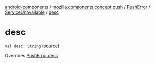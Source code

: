 [android-components](../../../index.md) / [mozilla.components.concept.push](../../index.md) / [PushError](../index.md) / [ServiceUnavailable](index.md) / [desc](./desc.md)

# desc

`val desc: `[`String`](https://kotlinlang.org/api/latest/jvm/stdlib/kotlin/-string/index.html) [(source)](https://github.com/mozilla-mobile/android-components/blob/master/components/concept/push/src/main/java/mozilla/components/concept/push/PushProcessor.kt#L103)

Overrides [PushError.desc](../desc.md)


